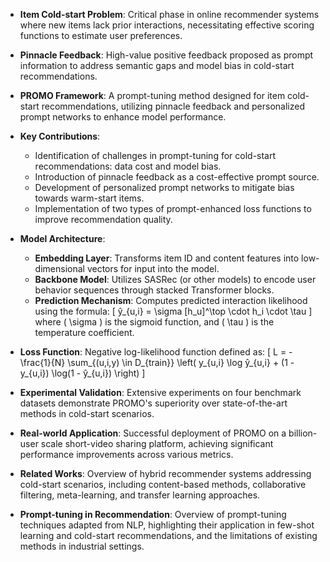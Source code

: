 - **Item Cold-start Problem**: Critical phase in online recommender systems where new items lack prior interactions, necessitating effective scoring functions to estimate user preferences.

- **Pinnacle Feedback**: High-value positive feedback proposed as prompt information to address semantic gaps and model bias in cold-start recommendations.

- **PROMO Framework**: A prompt-tuning method designed for item cold-start recommendations, utilizing pinnacle feedback and personalized prompt networks to enhance model performance.

- **Key Contributions**:
  - Identification of challenges in prompt-tuning for cold-start recommendations: data cost and model bias.
  - Introduction of pinnacle feedback as a cost-effective prompt source.
  - Development of personalized prompt networks to mitigate bias towards warm-start items.
  - Implementation of two types of prompt-enhanced loss functions to improve recommendation quality.

- **Model Architecture**:
  - **Embedding Layer**: Transforms item ID and content features into low-dimensional vectors for input into the model.
  - **Backbone Model**: Utilizes SASRec (or other models) to encode user behavior sequences through stacked Transformer blocks.
  - **Prediction Mechanism**: Computes predicted interaction likelihood using the formula:
    \[
    ŷ_{u,i} = \sigma [h_u]^\top \cdot h_i \cdot \tau
    \]
    where \( \sigma \) is the sigmoid function, and \( \tau \) is the temperature coefficient.

- **Loss Function**: Negative log-likelihood function defined as:
  \[
  L = -\frac{1}{N} \sum_{(u,i,y) \in D_{train}} \left( y_{u,i} \log ŷ_{u,i} + (1 - y_{u,i}) \log(1 - ŷ_{u,i}) \right)
  \]

- **Experimental Validation**: Extensive experiments on four benchmark datasets demonstrate PROMO's superiority over state-of-the-art methods in cold-start scenarios.

- **Real-world Application**: Successful deployment of PROMO on a billion-user scale short-video sharing platform, achieving significant performance improvements across various metrics.

- **Related Works**: Overview of hybrid recommender systems addressing cold-start scenarios, including content-based methods, collaborative filtering, meta-learning, and transfer learning approaches.

- **Prompt-tuning in Recommendation**: Overview of prompt-tuning techniques adapted from NLP, highlighting their application in few-shot learning and cold-start recommendations, and the limitations of existing methods in industrial settings.